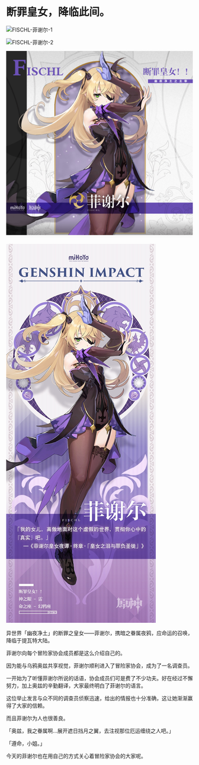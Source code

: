 # 断罪皇女，降临此间。

![FISCHL-菲谢尔-1](./../D动图/FISCHL-菲谢尔-1.gif)

![FISCHL-菲谢尔-2](./../D动图/FISCHL-菲谢尔-2.gif)

![FISCHL-菲谢尔](./../B方形卡/FISCHL-菲谢尔.jpg)

![FISCHL-菲谢尔](./../C立绘/FISCHL-菲谢尔.jpg)

异世界「幽夜净土」的断罪之皇女——菲谢尔，携暗之眷属夜鸦，应命运的召唤，降临于提瓦特大陆。

菲谢尔向每个冒险家协会成员都是这么介绍自己的。

因为能与乌鸦奥兹共享视觉，菲谢尔顺利进入了冒险家协会，成为了一名调查员。

一开始为了听懂菲谢尔所说的话语，协会成员们可是费了不少功夫。好在经过不懈努力，加上奥兹的辛勤翻译，大家最终明白了菲谢尔的语言。

这位举止发言与众不同的调查员侦察迅速，给出的情报也十分准确，这让她渐渐赢得了大家的信赖。

而且菲谢尔为人也很善良。

「奥兹，我之眷属啊...展开遮日挡月之翼，去注视那位厄运缠绕之人吧。」

「遵命，小姐。」

今天的菲谢尔也在用自己的方式关心着冒险家协会的大家呢。